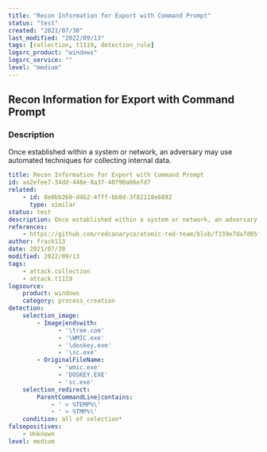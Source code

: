 ```yaml
---
title: "Recon Information for Export with Command Prompt"
status: "test"
created: "2021/07/30"
last_modified: "2022/09/13"
tags: [collection, t1119, detection_rule]
logsrc_product: "windows"
logsrc_service: ""
level: "medium"
---
```


## Recon Information for Export with Command Prompt

### Description

Once established within a system or network, an adversary may use automated techniques for collecting internal data.

```yml
title: Recon Information for Export with Command Prompt
id: aa2efee7-34dd-446e-8a37-40790a66efd7
related:
    - id: 8e0bb260-d4b2-4fff-bb8d-3f82118e6892
      type: similar
status: test
description: Once established within a system or network, an adversary may use automated techniques for collecting internal data.
references:
    - https://github.com/redcanaryco/atomic-red-team/blob/f339e7da7d05f6057fdfcdd3742bfcf365fee2a9/atomics/T1119/T1119.md
author: frack113
date: 2021/07/30
modified: 2022/09/13
tags:
    - attack.collection
    - attack.t1119
logsource:
    product: windows
    category: process_creation
detection:
    selection_image:
        - Image|endswith:
              - '\tree.com'
              - '\WMIC.exe'
              - '\doskey.exe'
              - '\sc.exe'
        - OriginalFileName:
              - 'wmic.exe'
              - 'DOSKEY.EXE'
              - 'sc.exe'
    selection_redirect:
        ParentCommandLine|contains:
            - ' > %TEMP%\'
            - ' > %TMP%\'
    condition: all of selection*
falsepositives:
    - Unknown
level: medium

```
